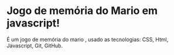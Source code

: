 # Jogo de memória do Mario em javascript!


É um jogo de memória do mario , usado as tecnologias: CSS, Html, Javascript, Git, GitHub.
